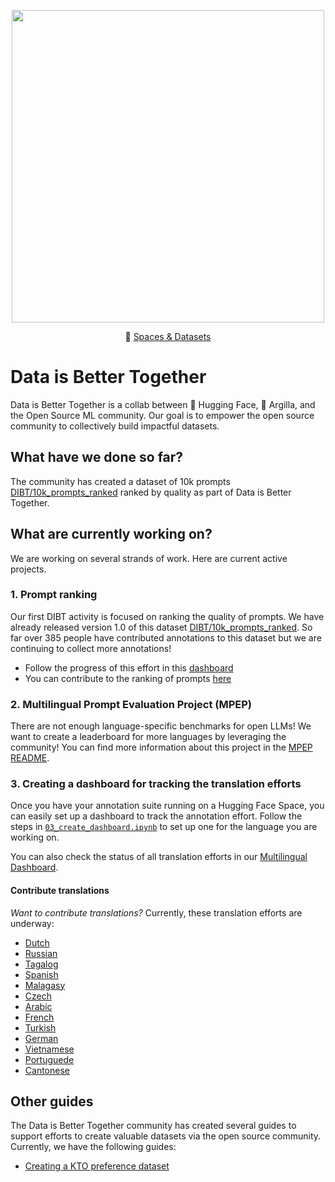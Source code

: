 <p align="center">
  <img src="https://huggingface.co/blog/assets/community-datasets/thumbnail.png" width="500px"/>
</p>

<p align="center">🤗 <a href="https://huggingface.co/DIBT" target="_blank">Spaces & Datasets</a></p>

# Data is Better Together

Data is Better Together is a collab between 🤗 Hugging Face, 🏓 Argilla, and the Open Source ML community. Our goal is to empower the open source community to collectively build impactful datasets. 

## What have we done so far?

The community has created a dataset of 10k prompts [DIBT/10k_prompts_ranked](https://huggingface.co/datasets/DIBT/10k_prompts_ranked) ranked by quality as part of Data is Better Together.

## What are currently working on?

We are working on several strands of work. Here are current active projects.

### 1. Prompt ranking

Our first DIBT activity is focused on ranking the quality of prompts. We have already released version 1.0 of this dataset [DIBT/10k_prompts_ranked](https://huggingface.co/datasets/DIBT/10k_prompts_ranked). So far over 385 people have contributed annotations to this dataset but we are continuing to collect more annotations!

- Follow the progress of this effort in this [dashboard](https://huggingface.co/spaces/DIBT/prompt-collective-dashboard)
- You can contribute to the ranking of prompts [here](https://huggingface.co/spaces/DIBT/prompt-collective)

### 2. Multilingual Prompt Evaluation Project (MPEP)

There are not enough language-specific benchmarks for open LLMs! We want to create a leaderboard for more languages by leveraging the community! You can find more information about this project in the [MPEP README](prompt_translation/README.md).

### 3. Creating a dashboard for tracking the translation efforts

Once you have your annotation suite running on a Hugging Face Space, you can easily set up a dashboard to track the annotation effort. Follow the steps in [`03_create_dashboard.ipynb`](./prompt_translation/03_create_dashboard.ipynb) to set up one for the language you are working on.

You can also check the status of all translation efforts in our [Multilingual Dashboard](https://huggingface.co/spaces/DIBT/PromptTranslationMultilingualDashboard).

#### Contribute translations

*Want to contribute translations?* Currently, these translation efforts are underway:

- [Dutch](https://dibt-dutch-prompt-translation-for-dutch.hf.space)
- [Russian](https://dibt-russian-prompt-translation-for-russian.hf.space)
- [Tagalog](https://dibt-filipino-prompt-translation-for-filipino.hf.space/)
- [Spanish](https://somosnlp-dibt-prompt-translation-for-es.hf.space/)
- [Malagasy](https://dibt-malagasy-prompt-translation-for-malagasy.hf.space/)
- [Czech](https://dibt-czech-prompt-translation-for-czech.hf.space/)
- [Arabic](https://2a2i-prompt-translation-for-arabic.hf.space/)
- [French](https://dibt-french-prompt-translation-for-french.hf.space/)
- [Turkish](https://dibt-turkish-prompt-translation-for-turkish.hf.space/)
- [German](https://dibt-german-prompt-translation-for-german.hf.space)
- [Vietnamese](https://ai-vietnam-prompt-translation-for-vie.hf.space/)
- [Portuguede](https://dibt-portuguese-prompt-translation-for-portuguese.hf.space)
- [Cantonese](https://dibt-cantonese-prompt-translation-for-cantonese.hf.space/)

## Other guides

The Data is Better Together community has created several guides to support efforts to create valuable datasets via the open source community. Currently, we have the following guides:

- [Creating a KTO preference dataset](kto-preference/README.md)

